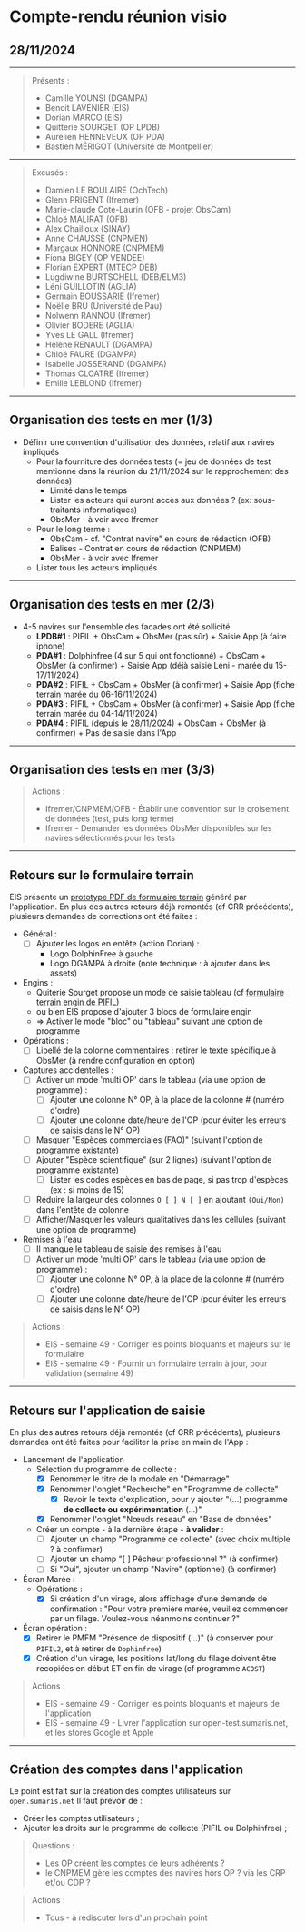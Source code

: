 # Compte-rendu réunion visio
## 28/11/2024

---

> Présents :
>
> - Camille YOUNSI (DGAMPA)
> - Benoit LAVENIER (EIS)
> - Dorian MARCO (EIS)
> - Quitterie SOURGET (OP LPDB)
> - Aurélien HENNEVEUX (OP PDA)
> - Bastien MÉRIGOT (Université de Montpellier)

---

> Excusés :
>
> - Damien LE BOULAIRE (OchTech)
> - Glenn PRIGENT (Ifremer)
> - Marie-claude Cote-Laurin (OFB - projet ObsCam)
> - Chloé MALIRAT (OFB)
> - Alex Chailloux (SINAY)
> - Anne CHAUSSE (CNPMEN)
> - Margaux HONNORE (CNPMEM)
> - Fiona BIGEY (OP VENDEE)
> - Florian EXPERT (MTECP DEB)
> - Lugdiwine BURTSCHELL (DEB/ELM3)
> - Léni GUILLOTIN (AGLIA)
> - Germain BOUSSARIE (Ifremer)
> - Noëlle BRU (Université de Pau)
> - Nolwenn RANNOU (Ifremer)
> - Olivier BODERE (AGLIA)
> - Yves LE GALL (Ifremer)
> - Hélène RENAULT (DGAMPA)
> - Chloé FAURE (DGAMPA)
> - Isabelle JOSSERAND (DGAMPA)
> - Thomas CLOATRE (Ifremer)
> - Emilie LEBLOND (Ifremer)

---
## Organisation des tests en mer (1/3)

- Définir une convention d'utilisation des données, relatif aux navires impliqués 
  - Pour la fourniture des données tests (= jeu de données de test mentionné dans la réunion du 21/11/2024 sur le rapprochement des données)
    - Limité dans le temps
    - Lister les acteurs qui auront accès aux données ? (ex: sous-traitants informatiques)
    - ObsMer - à voir avec Ifremer
  - Pour le long terme :
    - ObsCam - cf. "Contrat navire" en cours de rédaction (OFB)
    - Balises - Contrat en cours de rédaction (CNPMEM)
    - ObsMer - à voir avec Ifremer
  - Lister tous les acteurs impliqués

---
## Organisation des tests en mer (2/3)

- 4-5 navires sur l'ensemble des facades ont été sollicité
  - **LPDB#1** : PIFIL + ObsCam + ObsMer (pas sûr) + Saisie App (à faire iphone) 
  - **PDA#1** : Dolphinfree (4 sur 5 qui ont fonctionné) + ObsCam + ObsMer (à confirmer) + Saisie App (déjà saisie Léni - marée du 15-17/11/2024)
  - **PDA#2** : PIFIL + ObsCam + ObsMer (à confirmer) + Saisie App (fiche terrain marée du 06-16/11/2024)
  - **PDA#3** : PIFIL + ObsCam + ObsMer (à confirmer) + Saisie App (fiche terrain marée du 04-14/11/2024)
  - **PDA#4** : PIFIL (depuis le 28/11/2024) + ObsCam + ObsMer (à confirmer) + Pas de saisie dans l'App

---
## Organisation des tests en mer (3/3)

> Actions :
> - Ifremer/CNPMEM/OFB - Établir une convention sur le croisement de données (test, puis long terme)
> - Ifremer - Demander les données ObsMer disponibles sur les navires sélectionnés pour les tests

---
## Retours sur le formulaire terrain

EIS présente un [prototype PDF de formulaire terrain](](../doc/dolphinfree-doc-24-002-Prototype_formulaire_terrain_via_App.pdf)) généré par l'application.
En plus des autres retours déjà remontés (cf CRR précédents),
plusieurs demandes de corrections ont été faites :

- Général : 
  - [ ] Ajouter les logos en entête (action Dorian) : 
    - Logo DolphinFree à gauche
    - Logo DGAMPA à droite
      (note technique : à ajouter dans les assets)
- Engins : 
  - Quiterie Sourget propose un mode de saisie tableau (cf [formulaire terrain engin de PIFIL](../doc/pifil-doc-24-001-Formulaire_terrain_PAMM-engin.pdf))
  - ou bien EIS propose d'ajouter 3 blocs de formulaire engin
  - => Activer le mode "bloc" ou "tableau" suivant une option de programme
- Opérations : 
  - [ ] Libellé de la colonne commentaires : retirer le texte spécifique à ObsMer (à rendre configuration en option)
- Captures accidentelles : 
  - [ ] Activer un mode 'multi OP' dans le tableau (via une option de programme) : 
    - [ ] Ajouter une colonne N° OP, à la place de la colonne # (numéro d'ordre)
    - [ ] Ajouter une colonne date/heure de l'OP (pour éviter les erreurs de saisis dans le N° OP)
  - [ ] Masquer "Espèces commerciales (FAO)" (suivant l'option de programme existante)
  - [ ] Ajouter "Espèce scientifique" (sur 2 lignes) (suivant l'option de programme existante)
    - [ ] Lister les codes espèces en bas de page, si pas trop d'espèces (ex : si moins de 15)
  - [ ] Réduire la largeur des colonnes `O [ ] N [ ]` en ajoutant `(Oui/Non)` dans l'entête de colonne
  - [ ] Afficher/Masquer les valeurs qualitatives dans les cellules (suivant une option de programme)
- Remises à l'eau
  - [ ] Il manque le tableau de saisie des remises à l'eau 
  - [ ] Activer un mode 'multi OP' dans le tableau (via une option de programme) :
    - [ ] Ajouter une colonne N° OP, à la place de la colonne # (numéro d'ordre)
    - [ ] Ajouter une colonne date/heure de l'OP (pour éviter les erreurs de saisis dans le N° OP)

> Actions :
> - EIS - semaine 49 - Corriger les points bloquants et majeurs sur le formulaire
> - EIS - semaine 49 - Fournir un formulaire terrain à jour, pour validation (semaine 49) 

---
## Retours sur l'application de saisie

En plus des autres retours déjà remontés (cf CRR précédents),
plusieurs demandes ont été faites pour faciliter la prise en main de l'App :

- Lancement de l'application
  - Sélection du programme de collecte :
    - [x] Renommer le titre de la modale en "Démarrage" 
    - [x] Renommer l'onglet "Recherche" en "Programme de collecte"
      - [x] Revoir le texte d'explication, pour y ajouter "(...) programme **de collecte ou expérimentation** (...)" 
    - [x] Renommer l'onglet "Nœuds réseau" en "Base de données"
  - Créer un compte - à la dernière étape - **à valider** :
    - [ ] Ajouter un champ "Programme de collecte" (avec choix multiple ? à confirmer)
    - [ ] Ajouter un champ "[ ] Pêcheur professionnel ?" (à confirmer)
    - [ ] Si "Oui", ajouter un champ "Navire" (optionnel) (à confirmer)
- Écran Marée :
  - Opérations :
    - [x] Si création d'un virage, alors affichage d'une demande de confirmation :
      "Pour votre première marée, veuillez commencer par un filage. Voulez-vous néanmoins continuer ?"
- Écran opération :
  - [x] Retirer le PMFM "Présence de dispositif (...)" (à conserver pour `PIFIL2`, et à retirer de `Dophinfree`)
  - [x] Création d'un virage, les positions lat/long du filage doivent être recopiées en début ET en fin de virage
    (cf programme `ACOST`) 

> Actions :
> - EIS - semaine 49 - Corriger les points bloquants et majeurs de l'application
> - EIS - semaine 49 - Livrer l'application sur open-test.sumaris.net, et les stores Google et Apple


---
## Création des comptes dans l'application

Le point est fait sur la création des comptes utilisateurs sur `open.sumaris.net`
Il faut prévoir de : 
- Créer les comptes utilisateurs ;
- Ajouter les droits sur le programme de collecte (PIFIL ou Dolphinfree) ;

> Questions :
> - Les OP créent les comptes de leurs adhérents ?
> - le CNPMEM gère les comptes des navires hors OP ? via les CRP et/ou CDP ?  

> Actions : 
> - Tous - à rediscuter lors d'un prochain point
